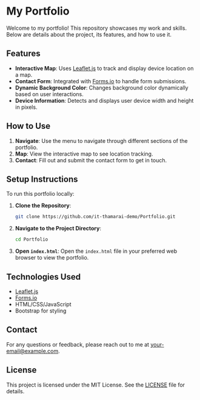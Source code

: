 # My Portfolio

Welcome to my portfolio! This repository showcases my work and skills. Below are details about the project, its features, and how to use it.

## Features

- **Interactive Map**: Uses [Leaflet.js](https://leafletjs.com/) to track and display device location on a map.
- **Contact Form**: Integrated with [Forms.io](https://www.forms.io/) to handle form submissions.
- **Dynamic Background Color**: Changes background color dynamically based on user interactions.
- **Device Information**: Detects and displays user device width and height in pixels.

## How to Use

1. **Navigate**: Use the menu to navigate through different sections of the portfolio.
2. **Map**: View the interactive map to see location tracking.
3. **Contact**: Fill out and submit the contact form to get in touch.

## Setup Instructions

To run this portfolio locally:

1. **Clone the Repository**:
    ```bash
    git clone https://github.com/it-thamarai-demo/Portfolio.git
    ```
2. **Navigate to the Project Directory**:
    ```bash
    cd Portfolio
    ```
3. **Open `index.html`**:
    Open the `index.html` file in your preferred web browser to view the portfolio.

## Technologies Used

- [Leaflet.js](https://leafletjs.com/)
- [Forms.io](https://www.forms.io/)
- HTML/CSS/JavaScript
- Bootstrap for styling

## Contact

For any questions or feedback, please reach out to me at [your-email@example.com](mailto:your-email@example.com).

## License

This project is licensed under the MIT License. See the [LICENSE](LICENSE) file for details.
